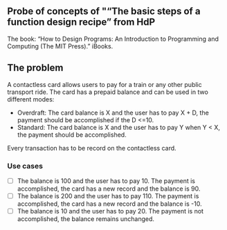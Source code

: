 ## Probe of concepts of "“The basic steps of a function design recipe” from HdP 

The book: “How to Design Programs: An Introduction to Programming and Computing (The MIT Press).” iBooks.

## The problem

A contactless card allows users to pay for a train or any other public transport ride. The card has a prepaid balance and can be used in two different modes:

- Overdraft: The card balance is X and the user has to pay X + D, the payment should be accomplished if the D <=10.
- Standard: The card balance is X and the user has to pay Y when Y < X, the payment should be accomplished.

 
Every transaction has to be record on the contactless card. 

### Use cases

- [ ]  The balance is 100 and the user has to pay 10. The payment is accomplished, the card has a new record and the balance is 90.
- [ ]  The balance is 200 and the user has to pay 110. The payment is accomplished, the card has a new record and the balance is -10.
- [ ]  The balance is 10 and the user has to pay 20. The payment is not accomplished, the balance remains unchanged.
